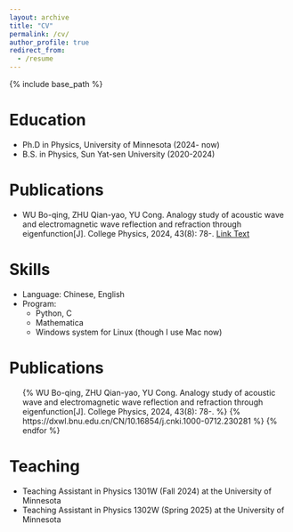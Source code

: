 ```yaml
---
layout: archive
title: "CV"
permalink: /cv/
author_profile: true
redirect_from:
  - /resume
---
```


{% include base_path %}

Education
======
* Ph.D in Physics, University of Minnesota (2024- now)
* B.S. in Physics, Sun Yat-sen University (2020-2024)

Publications
======
* WU Bo-qing, ZHU Qian-yao, YU Cong. Analogy study of acoustic wave and electromagnetic wave  reflection and refraction through eigenfunction[J]. College Physics, 2024, 43(8): 78-. [Link Text](https://dxwl.bnu.edu.cn/CN/10.16854/j.cnki.1000-0712.230281)
  
Skills
======
* Language: Chinese, English
* Program:
  * Python, C
  * Mathematica
  * Windows system for Linux (though I use Mac now)

Publications
======
  <ul>{% WU Bo-qing, ZHU Qian-yao, YU Cong. Analogy study of acoustic wave and electromagnetic wave  reflection and refraction through eigenfunction[J]. College Physics, 2024, 43(8): 78-. %}
    {% https://dxwl.bnu.edu.cn/CN/10.16854/j.cnki.1000-0712.230281 %}
  {% endfor %}</ul>
  
Teaching
======
* Teaching Assistant in Physics 1301W (Fall 2024) at the University of Minnesota
* Teaching Assistant in Physics 1302W (Spring 2025) at the University of Minnesota
  
